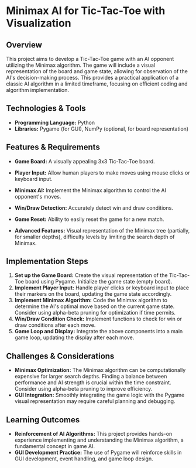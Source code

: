 # Minimax AI for Tic-Tac-Toe with Visualization

## Overview

This project aims to develop a Tic-Tac-Toe game with an AI opponent utilizing the Minimax algorithm.  The game will include a visual representation of the board and game state, allowing for observation of the AI's decision-making process.  This provides a practical application of a classic AI algorithm in a limited timeframe, focusing on efficient coding and algorithm implementation.

## Technologies & Tools

- **Programming Language:** Python
- **Libraries:** Pygame (for GUI), NumPy (optional, for board representation)


## Features & Requirements

- **Game Board:** A visually appealing 3x3 Tic-Tac-Toe board.
- **Player Input:**  Allow human players to make moves using mouse clicks or keyboard input.
- **Minimax AI:** Implement the Minimax algorithm to control the AI opponent's moves.
- **Win/Draw Detection:**  Accurately detect win and draw conditions.
- **Game Reset:** Ability to easily reset the game for a new match.

- **Advanced Features:**  Visual representation of the Minimax tree (partially, for smaller depths),  difficulty levels by limiting the search depth of Minimax.


## Implementation Steps

1. **Set up the Game Board:** Create the visual representation of the Tic-Tac-Toe board using Pygame.  Initialize the game state (empty board).
2. **Implement Player Input:**  Handle player clicks or keyboard input to place their markers on the board, updating the game state accordingly.
3. **Implement Minimax Algorithm:** Code the Minimax algorithm to determine the AI's optimal move based on the current game state.  Consider using alpha-beta pruning for optimization if time permits.
4. **Win/Draw Condition Check:**  Implement functions to check for win or draw conditions after each move.
5. **Game Loop and Display:** Integrate the above components into a main game loop, updating the display after each move.

## Challenges & Considerations

- **Minimax Optimization:**  The Minimax algorithm can be computationally expensive for larger search depths.  Finding a balance between performance and AI strength is crucial within the time constraint. Consider using alpha-beta pruning to improve efficiency.
- **GUI Integration:**  Smoothly integrating the game logic with the Pygame visual representation may require careful planning and debugging.

## Learning Outcomes

- **Reinforcement of AI Algorithms:** This project provides hands-on experience implementing and understanding the Minimax algorithm, a fundamental concept in game AI.
- **GUI Development Practice:**  The use of Pygame will reinforce skills in GUI development, event handling, and game loop design.

